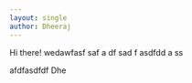 ```yaml
---
layout: single
author: Dheeraj
---
```


Hi there!
wedawfasf
saf
a
df
sad
f
asdfdd
a
ss

afdfasdfdf Dhe